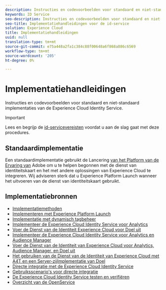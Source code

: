 ```yaml
---
description: Instructies en codevoorbeelden voor standaard en niet-standaard implementaties van de Experience Cloud Identity Service.
keywords: ID Service
seo-description: Instructies en codevoorbeelden voor standaard en niet-standaard implementaties van de Experience Cloud Identity Service.
seo-title: Implementatiehandleidingen voor de id-service
solution: Experience Cloud
title: Implementatiehandleidingen
uuid: null
translation-type: tm+mt
source-git-commit: e75a448a2fa1c384c88f00648a6f868a886c6569
workflow-type: tm+mt
source-wordcount: '205'
ht-degree: 0%

---
```



# Implementatiehandleidingen

Instructies en codevoorbeelden voor standaard en niet-standaard implementaties van de Experience Cloud Identity Service.

>[!IMPORTANT]
>
>Lees en begrijp de [id-servicevereisten](../reference/requirements.md) voordat u aan de slag gaat met deze procedures.

## Standaardimplementatie

Een standaardimplementatie gebruikt de Lancering [van het Platform van de Ervaring van](https://docs.adobelaunch.com/) Adobe om u te helpen begonnen met de dienst van identiteitskaart en het met andere oplossingen van Experience Cloud te integreren. Wij adviseren sterk dat u Experience Platform Launch wanneer het uitvoeren van de dienst van identiteitskaart gebruikt.

## Implementatiebronnen

* [Implementatiemethoden](implementation-methods.md)
* [Implementeren met Experience Platform Launch](ecid-implement-with-launch.md)
* [Implementatie met dynamisch tagbeheer](standard.md)
* [Implementeer de Experience Cloud Identity Service voor Analytics](setup-analytics.md)
* [Voer de Dienst van de Identiteit Experience Cloud voor Doel uit](setup-target.md)
* [Implementeer de Experience Cloud Identity Service voor Analytics en Audience Manager](setup-aam-analytics.md)
* [Voer de Dienst van de Identiteit van Experience Cloud voor Analytics, Audience Manager, en Doel uit](setup-aam-analytics-target.md)
* [Het gebruiken van de Dienst van de Identiteit van Experience Cloud met A4T en een Server-zijImplementatie van Doel](ecid-a4t-target.md)
* [Directe integratie met de Experience Cloud Identity Service](direct-integration.md)
* [Gebruiksscenario&#39;s voor directe integratie](direct-integration-examples.md)
* [De Experience Cloud Identity Service testen en verifiëren](test-verify.md)
* [Overzicht van de OpenService](opt-in-service/optin-overview.md)
